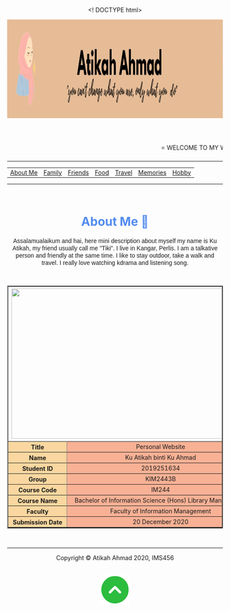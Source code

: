 <! DOCTYPE html>
<head>
<title>About Me </title>
<style>
body
{
background-repeat: no repeat;
background-size:100% 100%;
background-attachment:fixed;
}
</style>
<body background="image/background.jpg" >
</head>
<header>
<a href="aboutme.html"><a/>
<img src="image/header.gif" width="1340" height="230"alt= Atikah Ahmad" title="My Personal Website">
</a>
</header>
<marquee scrollmount="30">&#11088 WELCOME TO MY WEBSITE &#11088 WELCOME TO MY WEBSITE &#11088 WELCOME TO MY WEBSITE &#11088 WELCOME TO MY WEBSITE &#11088 WELCOME TO MY WEBSITE &#11088 WELCOME TO MY WEBSITE&#11088 &#11088 WELCOME TO MY WEBSITE &#11088 WELCOME TO MY WEBSITE &#11088 WELCOME TO MY WEBSITE &#11088</marquee>
<hr>
<nav>
<center><table cellspacing="6" cellpadding="6">
<tr>
<td><a href="aboutme.html">About Me</a></td>
<td><a href="family.html">Family</a></td>
<td><a href="friends.html">Friends</a></td>
<td><a href="food.html">Food</a></td>
<td><a href="travel.html">Travel</a></td>
<td><a href="memories.html">Memories</a></td>
<td><a href="hobby.html">Hobby</a></td>
</tr>
</center></table>
</nav>
<hr>
<style>
h1 {text-align: center;}
p {text-align: center;}
div {text-align: center;}
</style>
</head>
<body>
<br>
<h1><font color="#538BEF"> About Me &#128120</font></h1>
<p><font face="arial">Assalamualaikum and hai, here mini description about myself my name is Ku Atikah, my friend usually call me "Tiki". I live in Kangar, Perlis. I am a talkative person and friendly at the same time. I like to stay outdoor, take a walk and  travel. I really love watching kdrama and listening song.</font></p>
<br>
<table border="2" width="40%" align="center" valign="middle" cellpadding="8" cellspacing="8">
<th colspan="4"><img src="image/myself.jpg" width="560" height="350"></th>
<tr align="center">
</tr>
<tr align="center">
<th rowspan="2" bgcolor="#FAD7A0">Title</th>
</tr>
<tr align="center">
<td colspan="2" bgcolor="#F8B195">Personal Website</td>
<tr align="center">
<th rowspan="2" bgcolor="#FAD7A0">Name</th>
</tr>
<tr align="center">
<td colspan="2" bgcolor="#F8B195">Ku Atikah binti Ku Ahmad </td>
<tr align="center">
<th rowspan="2" bgcolor="#FAD7A0">Student ID</th>
</tr>
<tr align="center">
<td colspan="2" bgcolor="#F8B195">2019251634</td>
<tr align="center">
<th rowspan="2" bgcolor="#FAD7A0">Group</th>
</tr>
<tr align="center">
<td colspan="2" bgcolor="#F8B195">KIM2443B</td>
<tr align="center">
<th rowspan="2" bgcolor="#FAD7A0">Course Code</th>
</tr>
<tr align="center">
<td colspan="2" bgcolor="#F8B195">IM244</td>
<tr align="center">
<th rowspan="2" bgcolor="#FAD7A0">Course Name</th>
</tr>
<tr align="center">
<td colspan="2" bgcolor="#F8B195">Bachelor of Information Science (Hons) Library Management</td>
<tr align="center">
<th rowspan="2" bgcolor="#FAD7A0">Faculty</th>
</tr>
<tr align="center">
<td colspan="2" bgcolor="#F8B195">Faculty of Information Management</td>
<tr align="center">
<th rowspan="2" bgcolor="#FAD7A0">Submission Date</th>
</tr>
<tr align="center">
<td colspan="2" bgcolor="#F8B195">20 December 2020</td>
<tr align="center">
</table>
<br>
<hr>
<footer><center>
<p> Copyright &copy; Atikah Ahmad 2020, IMS456</p></center></footer>
<br>
<center><a href="#top"><img src="image/top.png"></a></center>
<br>
</body>
 </html>
